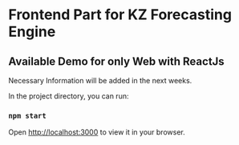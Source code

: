 # Frontend Part for KZ Forecasting Engine
## Available Demo for only Web with ReactJs

Necessary Information will be added in the next weeks.

In the project directory, you can run:

### `npm start`
Open [http://localhost:3000](http://localhost:3000) to view it in your browser.

